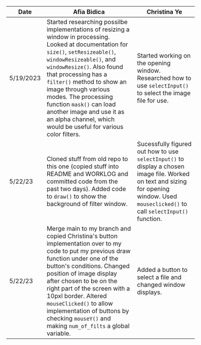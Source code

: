 Date | Afia Bidica | Christina Ye
--- | --- | ---
5/19/2023 | Started researching possilbe implementations of resizing a window in processing. Looked at documentation for `size()`, `setResizeable()`, `windowResizeable()`, and `windowResize()`. Also found that processing has a `filter()` method to show an image through various modes. The processing function `mask()` can load another image and use it as an alpha channel, which would be useful for various color filters.| Started working on the opening window. Researched how to use `selectInput()` to select the image file for use.
5/22/23 | Cloned stuff from old repo to this one (copied stuff into README and WORKLOG and committed code from the past two days). Added code to `draw()` to show the background of filter window.| Sucessfully figured out how to use `selectInput()` to display a chosen image file. Worked on text and sizing for opening window. Used `mouseclicked()` to call `selectInput()` function.
5/22/23 | Merge main to my branch and copied Christina's button implementation over to my code to put my previous draw function under one of the button's conditions. Changed position of image display after chosen to be on the right part of the screen with a 10pxl border. Altered `mouseClicked()` to allow implementation of buttons by checking `mouseY()` and making `num_of_filts` a global variable.| Added a button to select a file and changed window displays.

